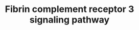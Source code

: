 ---
annotations:
- id: CL:0000129
  parent: animal cell
  type: Cell Type Ontology
  value: microglial cell
- id: PW:0000503
  parent: regulatory pathway
  type: Pathway Ontology
  value: classical complement pathway
- id: PW:0000024
  parent: regulatory pathway
  type: Pathway Ontology
  value: inflammatory response pathway
- id: CL:0000235
  parent: native cell
  type: Cell Type Ontology
  value: macrophage
- id: PW:0000024
  parent: regulatory pathway
  type: Pathway Ontology
  value: inflammatory response pathway
- id: PW:0000474
  parent: regulatory pathway
  type: Pathway Ontology
  value: coagulation cascade pathway
- id: CL:0000129
  parent: animal cell
  type: Cell Type Ontology
  value: microglial cell
- id: PW:0000474
  parent: regulatory pathway
  type: Pathway Ontology
  value: coagulation cascade pathway
- id: PW:0000503
  parent: regulatory pathway
  type: Pathway Ontology
  value: classical complement pathway
authors:
- Khanspers
- Egonw
description: draft
last-edited: 2021-11-30
organisms:
- Mus musculus
redirect_from:
- /index.php/Pathway:WP5128
- /instance/WP5128
revision: null
schema-jsonld:
- '@context': https://schema.org/
  '@id': https://wikipathways.github.io/pathways/WP5128.html
  '@type': Dataset
  creator:
    '@type': Organization
    name: WikiPathways
  description: draft
  keywords:
  - Akt1
  - 'Blood Clotting '
  - Cascade
  - Cbl-b
  - Ccl2
  - Cd11b
  - Cd14
  - Cd18
  - Chuk
  - Cxcl10
  - Cxcl3
  - Dap12
  - FcRg
  - Fga
  - Fgb
  - Fgg
  - Fibrin
  - Ifnb1
  - Ikbkb
  - Ikbkg
  - Il12b
  - Il6
  - Irak1
  - Irak2
  - Irak4
  - Irf3
  - LPS
  - Lbp
  - MD2
  - Myd88
  - Nfkb1
  - Nos2
  - Pik3ca
  - Plasmin
  - Plasminogen
  - Rapl
  - Rel
  - Rela
  - Rhoa
  - Src
  - Syk
  - TRAM
  - TRIF
  - Tirap
  - Tlr3
  - Tlr4
  - Tnf
  - Traf6
  - tPa
  license: CC0
  name: Fibrin complement receptor 3 signaling pathway
seo: CreativeWork
title: Fibrin complement receptor 3 signaling pathway
wpid: WP5128
---